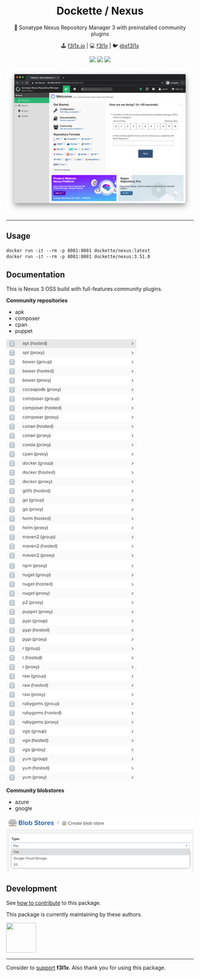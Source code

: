 <h1 align=center>Dockette / Nexus</h1>

<p align=center>
   🎁 Sonatype Nexus Repository Manager 3 with preinstalled community plugins
</p>

<p align=center>
🕹 <a href="https://f3l1x.io">f3l1x.io</a> | 💻 <a href="https://github.com/f3l1x">f3l1x</a> | 🐦 <a href="https://twitter.com/xf3l1x">@xf3l1x</a>
</p>

<p align=center>
  <a href="https://hub.docker.com/r/dockette/nexus/"><img src="https://badgen.net/docker/pulls/dockette/nexus"></a>
  <a href="https://bit.ly/ctteg"><img src="https://badgen.net/badge/support/gitter/cyan"></a>
  <a href="https://github.com/sponsors/f3l1x"><img src="https://badgen.net/badge/sponsor/donations/F96854"></a>
</p>

![](https://github.com/dockette/nexus/blob/master/.docs/nexus.png "Nexus")

-----

## Usage

```
docker run -it --rm -p 8081:8081 dockette/nexus:latest
docker run -it --rm -p 8081:8081 dockette/nexus:3.51.0
```

## Documentation

This is Nexus 3 OSS build with full-features community plugins.

**Community repositories**

- apk
- composer
- cpan
- puppet

<p>
    <img width="350" src="https://github.com/dockette/nexus/blob/master/.docs/repos1.png">
    <img width="350" src="https://github.com/dockette/nexus/blob/master/.docs/repos2.png">
</p>

**Community blobstores**

- azure
- google

<p>
    <img width="700" src="https://github.com/dockette/nexus/blob/master/.docs/blobstores.png">
</p>

## Development

See [how to contribute](https://contributte.org/contributing.html) to this package.

This package is currently maintaining by these authors.

<a href="https://github.com/f3l1x">
    <img width="80" height="80" src="https://avatars2.githubusercontent.com/u/538058?v=3&s=80">
</a>

-----

Consider to [support](https://github.com/sponsors/f3l1x) **f3l1x**. Also thank you for using this package.

